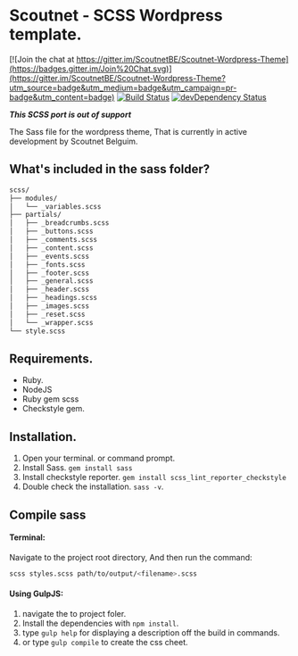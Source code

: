 Scoutnet - SCSS Wordpress template.
========================================

[![Join the chat at https://gitter.im/ScoutnetBE/Scoutnet-Wordpress-Theme](https://badges.gitter.im/Join%20Chat.svg)](https://gitter.im/ScoutnetBE/Scoutnet-Wordpress-Theme?utm_source=badge&utm_medium=badge&utm_campaign=pr-badge&utm_content=badge)
[![Build Status](https://travis-ci.org/ScoutnetBE/Scoutnet-Wordpress-Theme.svg?branch=%23fix-SCSS-lint-issues)](https://travis-ci.org/ScoutnetBE/Scoutnet-Wordpress-Theme)
[![devDependency Status](https://david-dm.org/ScoutnetBE/Scoutnet-Wordpress-Theme/dev-status.svg)](https://david-dm.org/ScoutnetBE/Scoutnet-Wordpress-Theme#info=devDependencies)

***This SCSS port is out of support***

The Sass file for the wordpress theme, That is currently in active development by Scoutnet Belguim. 

## What's included in the sass folder?

```bash
scss/
├── modules/
│   └── _variables.scss
├── partials/
│   ├── _breadcrumbs.scss
│   ├── _buttons.scss
│   ├── _comments.scss
│   ├── _content.scss
│   ├── _events.scss
│   ├── _fonts.scss
│   ├── _footer.scss
│   ├── _general.scss
│   ├── _header.scss
│   ├── _headings.scss
│   ├── _images.scss
│   ├── _reset.scss
│   └── _wrapper.scss
└── style.scss
```

## Requirements. 

- Ruby. 
- NodeJS
- Ruby gem scss
- Checkstyle gem.

## Installation.

1. Open your terminal. or command prompt. 
2. Install Sass. `gem install sass`
3. Install checkstyle reporter. `gem install scss_lint_reporter_checkstyle`
4. Double check the installation. `sass -v`.

## Compile sass 

#### Terminal:

Navigate to the project root directory, 
And then run the command: 

```bash 
scss styles.scss path/to/output/<filename>.scss
```

#### Using GulpJS:

1. navigate the to project foler. 
2. Install the dependencies with `npm install`.
3. type `gulp help` for displaying a description off the build in commands. 
4. or type `gulp compile` to create the css cheet.
